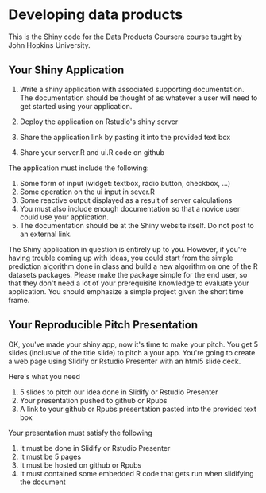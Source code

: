 # Developing data products

This is the Shiny code for the Data Products Coursera course taught by
John Hopkins University.


## Your Shiny Application
1. Write a shiny application with associated supporting
   documentation. The documentation should be thought of as whatever a
   user will need to get started using your application.

1. Deploy the application on Rstudio's shiny server
1. Share the application link by pasting it into the provided text box
1. Share your server.R and ui.R code on github


The application must include the following:

1. Some form of input (widget: textbox, radio button, checkbox, ...)
1. Some operation on the ui input in sever.R
1. Some reactive output displayed as a result of server calculations
1. You must also include enough documentation so that a novice user could use your application.
1. The documentation should be at the Shiny website itself. Do not post to an external link.

The Shiny application in question is entirely up to you. However, if
you're having trouble coming up with ideas, you could start from the
simple prediction algorithm done in class and build a new algorithm on
one of the R datasets packages. Please make the package simple for the
end user, so that they don't need a lot of your prerequisite knowledge
to evaluate your application. You should emphasize a simple project
given the short time frame.


## Your Reproducible Pitch Presentation

OK, you've made your shiny app, now it's time to make your pitch. You
get 5 slides (inclusive of the title slide) to pitch a your
app. You're going to create a web page using Slidify or Rstudio
Presenter with an html5 slide deck.

Here's what you need

1. 5 slides to pitch our idea done in Slidify or Rstudio Presenter
1. Your presentation pushed to github or Rpubs
1. A link to your github or Rpubs presentation pasted into the provided text box

Your presentation must satisfy the following

1. It must be done in Slidify or Rstudio Presenter
1. It must be 5 pages
1. It must be hosted on github or Rpubs
1. It must contained some embedded R code that gets run when slidifying the document
